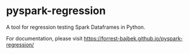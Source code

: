 # pyspark-regression
A tool for regression testing Spark Dataframes in Python.

For documentation, please visit https://forrest-bajbek.github.io/pyspark-regression/